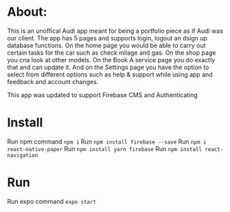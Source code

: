 # About: 
This is an unoffical Audi app meant for being a portfolio piece as if Audi was our client. The app has 5 pages and supports login, logout an dsign up database functions. On the home page you would be able to carry out certain tasks for the car such as check milage and gas. On the shop page you cna look at other models. On the Book A service page you do exactly that and can update it. And on the Settings page you have the option to select from different options such as help & support while using app and feedback and account changes.

This app was updated to support Firebase CMS and Authenticating 

# Install
Run npm command `npm i`
Run `npm install firebase --save`
Run `npm i react-native-paper`
Run `npm install yarn firebase`
Run `npm install react-navigation`

# Run
Run expo command `expo start`